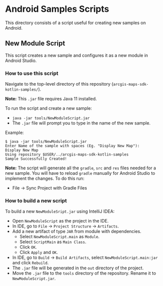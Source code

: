 
# Android Samples Scripts

This directory consists of a script useful for creating new samples on Android.

## New Module Script

This script creates a new sample and configures it as a new module in Android Studio.

### How to use this script

Navigate to the top-level directory of this repository (`arcgis-maps-sdk-kotlin-samples/`).

**Note:** This `.jar` file requires Java 11 installed.

To run the script and create a new sample:

 - `java -jar tools/NewModuleScript.jar`
 - The `.jar` file will prompt you to type in the name of the new sample.

Example:

    $ java -jar tools/NewModuleScript.jar
    Enter Name of the sample with spaces (Eg. "Display New Map"):    
    Display New Map
    Using repository $USER/../arcgis-maps-sdk-kotlin-samples
    Sample Successfully Created!

**Note:** The script will generate all the `gradle`, `src` and `res` files needed for  a new sample. You will have to reload `gradle` manually for Android Studio to implement the changes. To do this run:

 - File -> Sync Project with Gradle Files

### How to build a new script

To build a new `NewModuleSript.jar` using IntelliJ IDEA:

- Open `NewModuleScript` as the project in the IDE.
- In IDE, go to `File` -> `Project Structure` -> `Artifacts`.
- Add a new artifact of type `JAR` from module with dependencies.
  - Select `NewModuleScript.main` as `Module`.
  - Select `ScriptMain` as `Main Class`.
  - Click `OK`.
  - Click `Apply` and `OK`.
- In IDE, go to `Build` -> `Build Artifacts`, select `NewModuleScript.main:jar` and click `Rebuild`.
- The `.jar` file will be generated in the `out` directory of the project.
- Move the `.jar` file to the `tools` directory of the repository. Rename it to `NewModuleScript.jar`.